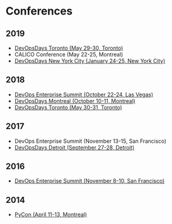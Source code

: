 # Conferences

## 2019

* [DevOpsDays Toronto (May 29-30, Toronto)](2019/DevOpsDaysTO.md)
* CALICO Conference (May 22-25, Montreal)
* [DevOpsDays New York City (January 24-25, New York City)](2019/DevOpsDaysNYC.md)

## 2018

* [DevOps Enterprise Summit (October 22-24, Las Vegas)](2018/DevOpsEnterpriseSummitUSA.md)
* [DevOpsDays Montreal (October 10-11, Montreal)](2018/DevOpsDaysMTL.md)
* [DevOpsDays Toronto (May 30-31, Toronto)](2018/DevOpsDaysTO.md)

## 2017

* DevOps Enterprise Summit (November 13-15, San Francisco)
* [DevOpsDays Detroit (September 27-28, Detroit)](2017/DevOpsDaysDET.md)

## 2016

* [DevOps Enterprise Summit (November 8-10, San Francisco)](2016/DevOpsEnterpriseSummit.md)

## 2014

* [PyCon (April 11-13, Montreal)](2014/pycon.ipynb)
